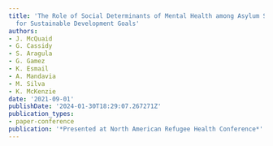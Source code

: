 ```yaml
---
title: 'The Role of Social Determinants of Mental Health among Asylum Seekers: Implications
  for Sustainable Development Goals'
authors:
- J. McQuaid
- G. Cassidy
- S. Aragula
- G. Gamez
- K. Esmail
- A. Mandavia
- M. Silva
- K. McKenzie
date: '2021-09-01'
publishDate: '2024-01-30T18:29:07.267271Z'
publication_types:
- paper-conference
publication: '*Presented at North American Refugee Health Conference*'
---
```

